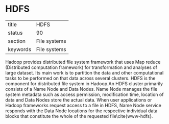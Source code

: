 # HDFS


|          |              |
| -------- | ------------ |
| title    | HDFS         | 
| status   | 90           |
| section  | File systems |
| keywords | File systems |


     
Hadoop provides distributed file system framework that uses Map reduce
(Distributed computation framework) for transformation and analyses of
large dataset.  Its main work is to partition the data and other
computational tasks to be performed on that data across several
clusters.  HDFS is the component for distributed file system in
Hadoop.An HDFS cluster primarily consists of a Name Node and Data
Nodes. Name Node manages the file system metadata such as access
permission, modification time, location of data and Data Nodes store
the actual data.  When user applications or Hadoop frameworks request
access to a file in HDFS, Name Node service responds with the Data
Node locations for the respective individual data blocks that
constitute the whole of the requested file\cite{www-hdfs}.

